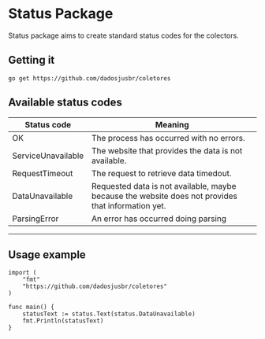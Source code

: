 # Status Package

Status package aims to create standard status codes for the colectors.

## Getting it
```
go get https://github.com/dadosjusbr/coletores
```

## Available status codes

| Status code | Meaning |
--------------|----------
|OK| The process has occurred with no errors.|
|ServiceUnavailable|The website that provides the data is not available.|
|RequestTimeout|The request to retrieve data timedout.|
|DataUnavailable|Requested data is not available, maybe because the website does not provides that information yet.|
|ParsingError| An error has occurred doing parsing|
______________

## Usage example
```
import (
	"fmt"
    "https://github.com/dadosjusbr/coletores"
)

func main() {
    statusText := status.Text(status.DataUnavailable)
    fmt.Println(statusText)
}
```